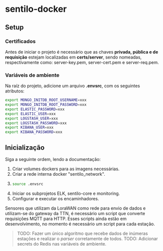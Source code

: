 # sentilo-docker

## Setup

### Certificados
Antes de iniciar o projeto é necessário que as chaves **privada, pública e de requisição**
estejam localizadas em **certs/server**, sendo nomeadas, respectivamente como: 
server-key.pem, server-cert.pem e server-req.pem.

### Variáveis de ambiente
Na raíz do projeto, adicione um arquivo **.envsrc**, com os seguintes atributos:
```bash
export MONGO_INITDB_ROOT_USERNAME=xxx
export MONGO_INITDB_ROOT_PASSWORD=xxx
export ELASTIC_PASSWORD=xxx
export ELASTIC_USER=xxx
export LOGSTASH_USER=xxx
export LOGSTASH_PASSWORD=xxx
export KIBANA_USER=xxx
export KIBANA_PASSWORD=xxx
```

## Inicialização 
Siga a seguinte ordem, lendo a documentação:

1. Criar volumes dockers para as imagens necessárias.
2. Criar a rede interna docker "sentilo_network".
3. 
    ```bash
    source .envsrc
    ```
4. Iniciar os subprojetos ELK, sentilo-core e monitoring.
5. Configurar e executar os encaminhadores.

Sensores que utilizam da LoraWAN como rede para envio de dados e utilizam-se do 
gateway da TTN, é necessário um script que converte requisições MQTT para HTTP.
Esses scripts ainda estão em desenvolvimento, no momento é necessário um script para
cada estação.

> TODO: Fazer um único algoritmo que recebe dados de inúmeras estações 
e realizar o _parser_ corretamente de todos.
> TODO: Adicionar secrets do Redis nas variáveis de ambiente.
